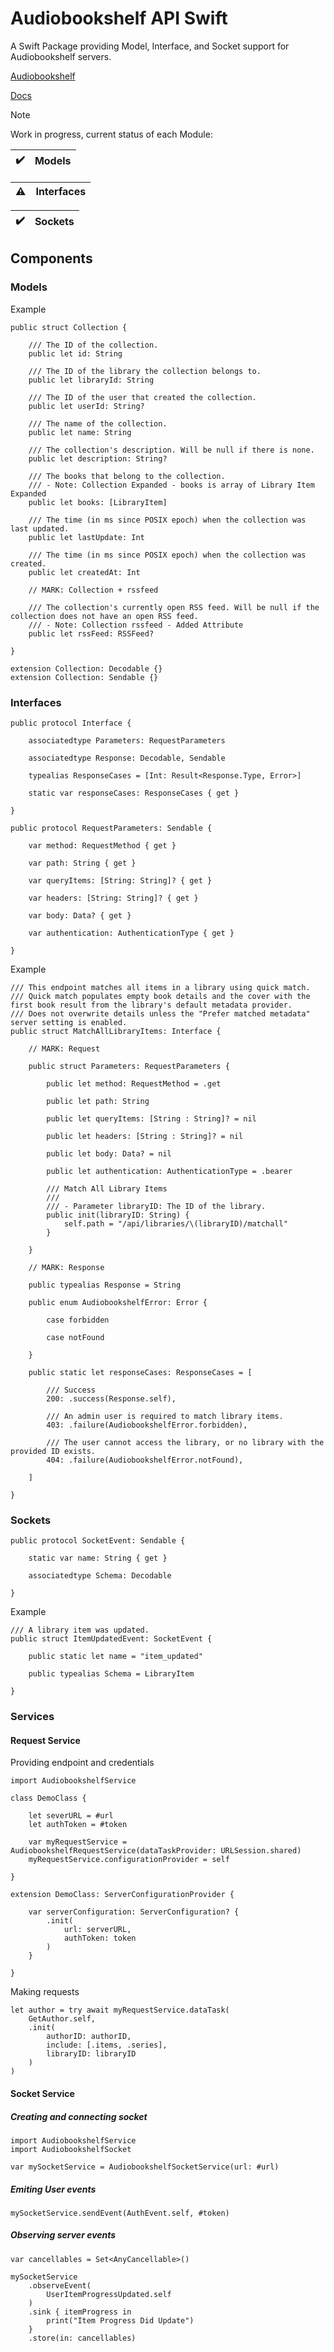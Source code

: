 # Audiobookshelf API Swift
A Swift Package providing Model, Interface, and Socket support for Audiobookshelf servers. 

[Audiobookshelf](https://www.audiobookshelf.org/)

[Docs](https://api.audiobookshelf.org/#introduction)

> [!NOTE]
> Work in progress, current status of each Module:
> 
> | ✔️ | Models |
> |---------------|:----------------------------------------|
>
> | ⚠️ | Interfaces |
> |---------------|:----------------------------------------|
>
> | ✔️ | Sockets |
> |---------------|:----------------------------------------|

## Components

### Models
Example
```
public struct Collection {
    
    /// The ID of the collection.
    public let id: String
    
    /// The ID of the library the collection belongs to.
    public let libraryId: String
    
    /// The ID of the user that created the collection.
    public let userId: String?
    
    /// The name of the collection.
    public let name: String
    
    /// The collection's description. Will be null if there is none.
    public let description: String?
    
    /// The books that belong to the collection.
    /// - Note: Collection Expanded - books is array of Library Item Expanded
    public let books: [LibraryItem]
    
    /// The time (in ms since POSIX epoch) when the collection was last updated.
    public let lastUpdate: Int
    
    /// The time (in ms since POSIX epoch) when the collection was created.
    public let createdAt: Int
    
    // MARK: Collection + rssfeed
    
    /// The collection's currently open RSS feed. Will be null if the collection does not have an open RSS feed.
    /// - Note: Collection rssfeed - Added Attribute
    public let rssFeed: RSSFeed?
    
}

extension Collection: Decodable {}
extension Collection: Sendable {}

```
### Interfaces
```
public protocol Interface {
    
    associatedtype Parameters: RequestParameters

    associatedtype Response: Decodable, Sendable
    
    typealias ResponseCases = [Int: Result<Response.Type, Error>]
        
    static var responseCases: ResponseCases { get }
        
}

public protocol RequestParameters: Sendable {
        
    var method: RequestMethod { get }
    
    var path: String { get }
    
    var queryItems: [String: String]? { get }
    
    var headers: [String: String]? { get }
    
    var body: Data? { get }

    var authentication: AuthenticationType { get }

}
```
Example
```
/// This endpoint matches all items in a library using quick match.
/// Quick match populates empty book details and the cover with the first book result from the library's default metadata provider.
/// Does not overwrite details unless the "Prefer matched metadata" server setting is enabled.
public struct MatchAllLibraryItems: Interface {
    
    // MARK: Request
    
    public struct Parameters: RequestParameters {
        
        public let method: RequestMethod = .get

        public let path: String
        
        public let queryItems: [String : String]? = nil
        
        public let headers: [String : String]? = nil
        
        public let body: Data? = nil
        
        public let authentication: AuthenticationType = .bearer
        
        /// Match All Library Items
        ///
        /// - Parameter libraryID: The ID of the library.
        public init(libraryID: String) {
            self.path = "/api/libraries/\(libraryID)/matchall"
        }
        
    }
    
    // MARK: Response
    
    public typealias Response = String
    
    public enum AudiobookshelfError: Error {
        
        case forbidden
        
        case notFound
        
    }
        
    public static let responseCases: ResponseCases = [

        /// Success
        200: .success(Response.self),
        
        /// An admin user is required to match library items.
        403: .failure(AudiobookshelfError.forbidden),
        
        /// The user cannot access the library, or no library with the provided ID exists.
        404: .failure(AudiobookshelfError.notFound),
        
    ]
    
}
```
### Sockets
```
public protocol SocketEvent: Sendable {
    
    static var name: String { get }
    
    associatedtype Schema: Decodable
    
}
```
Example
```
/// A library item was updated.
public struct ItemUpdatedEvent: SocketEvent {
    
    public static let name = "item_updated"
    
    public typealias Schema = LibraryItem

}
```
### Services

#### Request Service
Providing endpoint and credentials
```
import AudiobookshelfService

class DemoClass {

    let severURL = #url
    let authToken = #token

    var myRequestService = AudiobookshelfRequestService(dataTaskProvider: URLSession.shared)
    myRequestService.configurationProvider = self

}

extension DemoClass: ServerConfigurationProvider {

    var serverConfiguration: ServerConfiguration? {
        .init(
            url: serverURL,
            authToken: token
        )
    }

}
```
Making requests
```
let author = try await myRequestService.dataTask(
    GetAuthor.self,
    .init(
        authorID: authorID,
        include: [.items, .series],
        libraryID: libraryID
    )
)
```

#### Socket Service
##### Creating and connecting socket

```
import AudiobookshelfService
import AudiobookshelfSocket

var mySocketService = AudiobookshelfSocketService(url: #url)
```
##### Emiting User events
```
mySocketService.sendEvent(AuthEvent.self, #token)
```
##### Observing server events
```
var cancellables = Set<AnyCancellable>()

mySocketService
    .observeEvent(
        UserItemProgressUpdated.self
    )
    .sink { itemProgress in
        print("Item Progress Did Update")
    }
    .store(in: cancellables)
```
